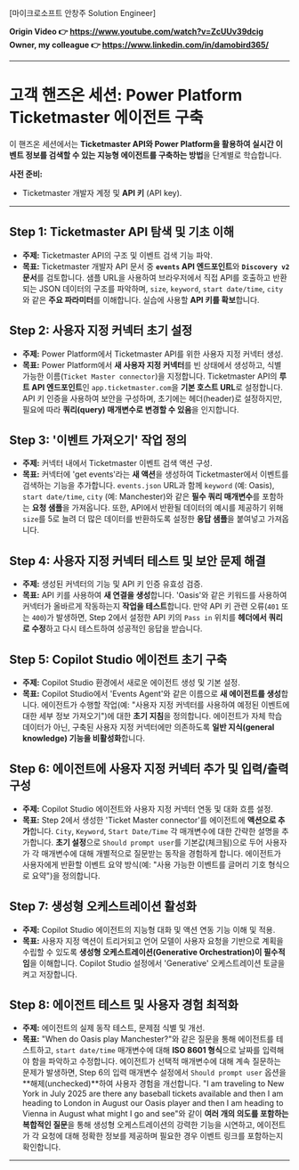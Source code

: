 [마이크로소프트 안창주 Solution Engineer]

**Origin Video 👉 https://www.youtube.com/watch?v=ZcUUv39dcig**   
**Owner, my colleague 👉 https://www.linkedin.com/in/damobird365/**

---

# 고객 핸즈온 세션: Power Platform Ticketmaster 에이전트 구축

이 핸즈온 세션에서는 **Ticketmaster API와 Power Platform을 활용하여 실시간 이벤트 정보를 검색할 수 있는 지능형 에이전트를 구축하는 방법**을 단계별로 학습합니다.

**사전 준비:**
*   Ticketmaster 개발자 계정 및 **API 키** (API key).

---

## Step 1: Ticketmaster API 탐색 및 기초 이해

*   **주제:** Ticketmaster API의 구조 및 이벤트 검색 기능 파악.
*   **목표:** Ticketmaster 개발자 API 문서 중 **`events` API 엔드포인트**와 **`Discovery v2` 문서**를 검토합니다. 샘플 URL을 사용하여 브라우저에서 직접 API를 호출하고 반환되는 JSON 데이터의 구조를 파악하며, `size`, `keyword`, `start date/time`, `city`와 같은 **주요 파라미터**를 이해합니다. 실습에 사용할 **API 키를 확보**합니다.

## Step 2: 사용자 지정 커넥터 초기 설정

*   **주제:** Power Platform에서 Ticketmaster API를 위한 사용자 지정 커넥터 생성.
*   **목표:** Power Platform에서 **새 사용자 지정 커넥터**를 빈 상태에서 생성하고, 식별 가능한 이름(`Ticket Master connector`)을 지정합니다. Ticketmaster API의 **루트 API 엔드포인트**인 `app.ticketmaster.com`을 **기본 호스트 URL**로 설정합니다. API 키 인증을 사용하여 보안을 구성하며, 초기에는 헤더(header)로 설정하지만, 필요에 따라 **쿼리(query) 매개변수로 변경할 수 있음**을 인지합니다.

## Step 3: '이벤트 가져오기' 작업 정의

*   **주제:** 커넥터 내에서 Ticketmaster 이벤트 검색 액션 구성.
*   **목표:** 커넥터에 'get events'라는 **새 액션**을 생성하여 Ticketmaster에서 이벤트를 검색하는 기능을 추가합니다. `events.json` URL과 함께 `keyword` (예: Oasis), `start date/time`, `city` (예: Manchester)와 같은 **필수 쿼리 매개변수**를 포함하는 **요청 샘플**을 가져옵니다. 또한, API에서 반환될 데이터의 예시를 제공하기 위해 `size`를 5로 늘려 더 많은 데이터를 반환하도록 설정한 **응답 샘플**을 붙여넣고 가져옵니다.

## Step 4: 사용자 지정 커넥터 테스트 및 보안 문제 해결

*   **주제:** 생성된 커넥터의 기능 및 API 키 인증 유효성 검증.
*   **목표:** API 키를 사용하여 **새 연결을 생성**합니다. 'Oasis'와 같은 키워드를 사용하여 커넥터가 올바르게 작동하는지 **작업을 테스트**합니다. 만약 API 키 관련 오류(`401` 또는 `400`)가 발생하면, Step 2에서 설정한 API 키의 `Pass in` 위치를 **헤더에서 쿼리로 수정**하고 다시 테스트하여 성공적인 응답을 받습니다.

## Step 5: Copilot Studio 에이전트 초기 구축

*   **주제:** Copilot Studio 환경에서 새로운 에이전트 생성 및 기본 설정.
*   **목표:** Copilot Studio에서 'Events Agent'와 같은 이름으로 **새 에이전트를 생성**합니다. 에이전트가 수행할 작업(예: "사용자 지정 커넥터를 사용하여 예정된 이벤트에 대한 세부 정보 가져오기")에 대한 **초기 지침**을 정의합니다. 에이전트가 자체 학습 데이터가 아닌, 구축된 사용자 지정 커넥터에만 의존하도록 **일반 지식(general knowledge) 기능을 비활성화**합니다.

## Step 6: 에이전트에 사용자 지정 커넥터 추가 및 입력/출력 구성

*   **주제:** Copilot Studio 에이전트와 사용자 지정 커넥터 연동 및 대화 흐름 설정.
*   **목표:** Step 2에서 생성한 'Ticket Master connector'를 에이전트에 **액션으로 추가**합니다. `City`, `Keyword`, `Start Date/Time` 각 매개변수에 대한 간략한 설명을 추가합니다. **초기 설정**으로 `Should prompt user`를 기본값(체크됨)으로 두어 사용자가 각 매개변수에 대해 개별적으로 질문받는 동작을 경험하게 합니다. 에이전트가 사용자에게 반환할 이벤트 요약 방식(예: "사용 가능한 이벤트를 글머리 기호 형식으로 요약")을 정의합니다.

## Step 7: 생성형 오케스트레이션 활성화

*   **주제:** Copilot Studio 에이전트의 지능형 대화 및 액션 연동 기능 이해 및 적용.
*   **목표:** 사용자 지정 액션이 트리거되고 언어 모델이 사용자 요청을 기반으로 계획을 수립할 수 있도록 **생성형 오케스트레이션(Generative Orchestration)이 필수적임**을 이해합니다. Copilot Studio 설정에서 'Generative' 오케스트레이션 토글을 켜고 저장합니다.

## Step 8: 에이전트 테스트 및 사용자 경험 최적화

*   **주제:** 에이전트의 실제 동작 테스트, 문제점 식별 및 개선.
*   **목표:** "When do Oasis play Manchester?"와 같은 질문을 통해 에이전트를 테스트하고, `start date/time` 매개변수에 대해 **ISO 8601 형식**으로 날짜를 입력해야 함을 파악하고 수정합니다. 에이전트가 선택적 매개변수에 대해 계속 질문하는 문제가 발생하면, Step 6의 입력 매개변수 설정에서 `Should prompt user` 옵션을 **해제(unchecked)**하여 사용자 경험을 개선합니다. "I am traveling to New York in July 2025 are there any baseball tickets available and then I am heading to London in August our Oasis player and then I am heading to Vienna in August what might I go and see"와 같이 **여러 개의 의도를 포함하는 복합적인 질문**을 통해 생성형 오케스트레이션의 강력한 기능을 시연하고, 에이전트가 각 요청에 대해 정확한 정보를 제공하며 필요한 경우 이벤트 링크를 포함하는지 확인합니다.

---
